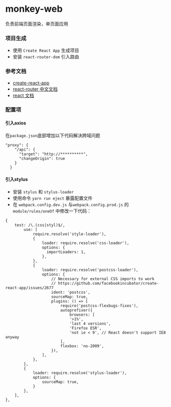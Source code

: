 # monkey-web
负责前端页面渲染，单页面应用

### 项目生成
- 使用 `Create React App` 生成项目
- 安装 `react-router-dom` 引入路由

### 参考文档

- [create-react-app](https://github.com/facebookincubator/create-react-app/blob/master/packages/react-scripts/template/README.md)
- [react-router 中文文档](http://reacttraining.cn/)
- [react 文档](https://doc.react-china.org/docs/hello-world.html)

### 配置项
#### 引入axios
在`package.json`底部增加以下代码解决跨域问题
```
"proxy": {
    "/api": {
      "target": "http://**********",
      "changeOrigin": true
    }
  }
```

#### 引入stylus
- 安装 `stylus` 和 `stylus-loader`
- 使用命令 `yarn run eject` 暴露配置文件
- 在 `webpack.config.dev.js` 与`webpack.config.prod.js` 的 `module/rules/oneOf` 中修改一下代码：
```
{
    test: /\.(css|styl)$/,
        use: [
            require.resolve('style-loader'),
            {
                loader: require.resolve('css-loader'),
                options: {
                  importLoaders: 1,
                },
            },
            {
                loader: require.resolve('postcss-loader'),
                options: {
                    // Necessary for external CSS imports to work
                    // https://github.com/facebookincubator/create-react-app/issues/2677
                    ident: 'postcss',
                    sourceMap: true,
                    plugins: () => [
                        require('postcss-flexbugs-fixes'),
                        autoprefixer({
                            browsers: [
                            '>1%',
                            'last 4 versions',
                            'Firefox ESR',
                            'not ie < 9', // React doesn't support IE8 anyway
                        ],
                        flexbox: 'no-2009',
                    }),
                ],
            },
        },
        {
            loader: require.resolve('stylus-loader'),
            options: {
                sourceMap: true,
            }
        },
    ],
},
```